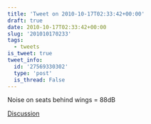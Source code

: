 ```yaml
---
title: 'Tweet on 2010-10-17T02:33:42+00:00'
draft: true
date: 2010-10-17T02:33:42+00:00
slug: '201010170233'
tags:
  - tweets
is_tweet: true
tweet_info:
  id: '27569330302'
  type: 'post'
  is_thread: False
---
```




Noise on seats behind wings = 88dB

[Discussion](https://x.com/sytelus/status/27569330302)
